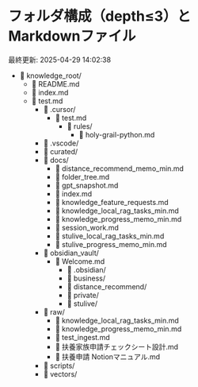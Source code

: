 # フォルダ構成（depth≤3）とMarkdownファイル

最終更新: 2025-04-29 14:02:38

- 📂 knowledge_root/
  - 📄 README.md
  - 📄 index.md
  - 📄 test.md
    - 📂 .cursor/
      - 📄 test.md
        - 📂 rules/
          - 📄 holy-grail-python.md
    - 📂 .vscode/
    - 📂 curated/
    - 📂 docs/
      - 📄 distance_recommend_memo_min.md
      - 📄 folder_tree.md
      - 📄 gpt_snapshot.md
      - 📄 index.md
      - 📄 knowledge_feature_requests.md
      - 📄 knowledge_local_rag_tasks_min.md
      - 📄 knowledge_progress_memo_min.md
      - 📄 session_work.md
      - 📄 stulive_local_rag_tasks_min.md
      - 📄 stulive_progress_memo_min.md
    - 📂 obsidian_vault/
      - 📄 Welcome.md
        - 📂 .obsidian/
        - 📂 business/
        - 📂 distance_recommend/
        - 📂 private/
        - 📂 stulive/
    - 📂 raw/
      - 📄 knowledge_local_rag_tasks_min.md
      - 📄 knowledge_progress_memo_min.md
      - 📄 test_ingest.md
      - 📄 扶養家族申請チェックシート設計.md
      - 📄 扶養申請 Notionマニュアル.md
    - 📂 scripts/
    - 📂 vectors/
